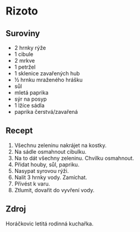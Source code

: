 # Rizoto

## Suroviny

 * 2 hrnky rýže
 * 1 cibule
 * 2 mrkve
 * 1 petržel
 * 1 sklenice zavařených hub
 * ½ hrnku mraženého hrášku
 * sůl
 * mletá paprika
 * sýr na posyp
 * 1 lžíce sádla
 * paprika čerstvá/zavařená

## Recept

 1. Všechnu zeleninu nakrájet na kostky.
 2. Na sádle osmahnout cibulku.
 3. Na to dát všechny zeleninu. Chvilku osmahnout.
 4. Přidat houby, sůl, papriku.
 5. Nasypat syrovou rýži.
 6. Nalít 3 hrnky vody. Zamíchat.
 7. Přivést k varu.
 8. Ztlumit, dovařit do vyvření vody.

## Zdroj

Horáčkovic letitá rodinná kuchařka.
